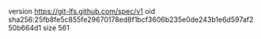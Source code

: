 version https://git-lfs.github.com/spec/v1
oid sha256:25fb8fe5c855fe29670178ed8f1bcf3606b235e0de243b1e6d597af250b664d1
size 561
